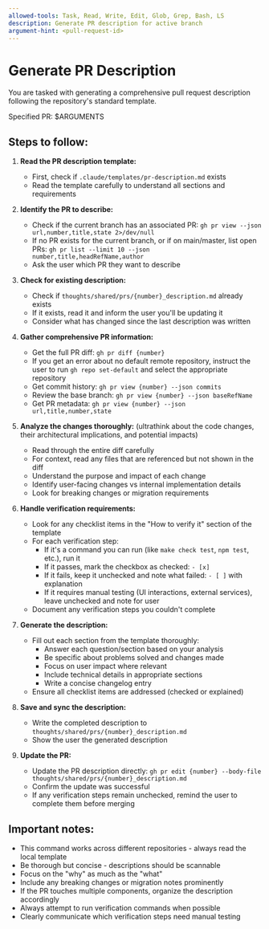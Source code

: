```yaml
---
allowed-tools: Task, Read, Write, Edit, Glob, Grep, Bash, LS
description: Generate PR description for active branch
argument-hint: <pull-request-id>
---
```


# Generate PR Description

You are tasked with generating a comprehensive pull request description following the repository's standard template.

Specified PR: $ARGUMENTS

## Steps to follow:

1. **Read the PR description template:**
   - First, check if `.claude/templates/pr-description.md` exists
   - Read the template carefully to understand all sections and requirements

2. **Identify the PR to describe:**
   - Check if the current branch has an associated PR: `gh pr view --json url,number,title,state 2>/dev/null`
   - If no PR exists for the current branch, or if on main/master, list open PRs: `gh pr list --limit 10 --json number,title,headRefName,author`
   - Ask the user which PR they want to describe

3. **Check for existing description:**
   - Check if `thoughts/shared/prs/{number}_description.md` already exists
   - If it exists, read it and inform the user you'll be updating it
   - Consider what has changed since the last description was written

4. **Gather comprehensive PR information:**
   - Get the full PR diff: `gh pr diff {number}`
   - If you get an error about no default remote repository, instruct the user to run `gh repo set-default` and select the appropriate repository
   - Get commit history: `gh pr view {number} --json commits`
   - Review the base branch: `gh pr view {number} --json baseRefName`
   - Get PR metadata: `gh pr view {number} --json url,title,number,state`

5. **Analyze the changes thoroughly:** (ultrathink about the code changes, their architectural implications, and potential impacts)
   - Read through the entire diff carefully
   - For context, read any files that are referenced but not shown in the diff
   - Understand the purpose and impact of each change
   - Identify user-facing changes vs internal implementation details
   - Look for breaking changes or migration requirements

6. **Handle verification requirements:**
   - Look for any checklist items in the "How to verify it" section of the template
   - For each verification step:
     - If it's a command you can run (like `make check test`, `npm test`, etc.), run it
     - If it passes, mark the checkbox as checked: `- [x]`
     - If it fails, keep it unchecked and note what failed: `- [ ]` with explanation
     - If it requires manual testing (UI interactions, external services), leave unchecked and note for user
   - Document any verification steps you couldn't complete

7. **Generate the description:**
   - Fill out each section from the template thoroughly:
     - Answer each question/section based on your analysis
     - Be specific about problems solved and changes made
     - Focus on user impact where relevant
     - Include technical details in appropriate sections
     - Write a concise changelog entry
   - Ensure all checklist items are addressed (checked or explained)

8. **Save and sync the description:**
   - Write the completed description to `thoughts/shared/prs/{number}_description.md`
   - Show the user the generated description

9. **Update the PR:**
   - Update the PR description directly: `gh pr edit {number} --body-file thoughts/shared/prs/{number}_description.md`
   - Confirm the update was successful
   - If any verification steps remain unchecked, remind the user to complete them before merging

## Important notes:
- This command works across different repositories - always read the local template
- Be thorough but concise - descriptions should be scannable
- Focus on the "why" as much as the "what"
- Include any breaking changes or migration notes prominently
- If the PR touches multiple components, organize the description accordingly
- Always attempt to run verification commands when possible
- Clearly communicate which verification steps need manual testing
